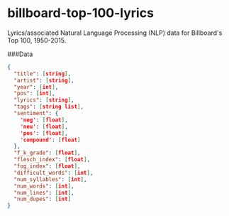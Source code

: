 # billboard-top-100-lyrics

Lyrics/associated Natural Language Processing (NLP) data for Billboard's Top 100, 1950-2015.

###Data

```json
{
  "title": [string],
  "artist": [string],
  "year": [int],
  "pos": [int],
  "lyrics": [string],
  "tags": [string list],
  "sentiment": {
    'neg': [float],
    'neu': [float],
    'pos': [float],
    'compound': [float]
  },
  "f_k_grade": [float],
  "flesch_index": [float],
  "fog_index": [float],
  "difficult_words": [int],
  "num_syllables": [int],
  "num_words": [int],
  "num_lines": [int],
  "num_dupes": [int]
}
```
